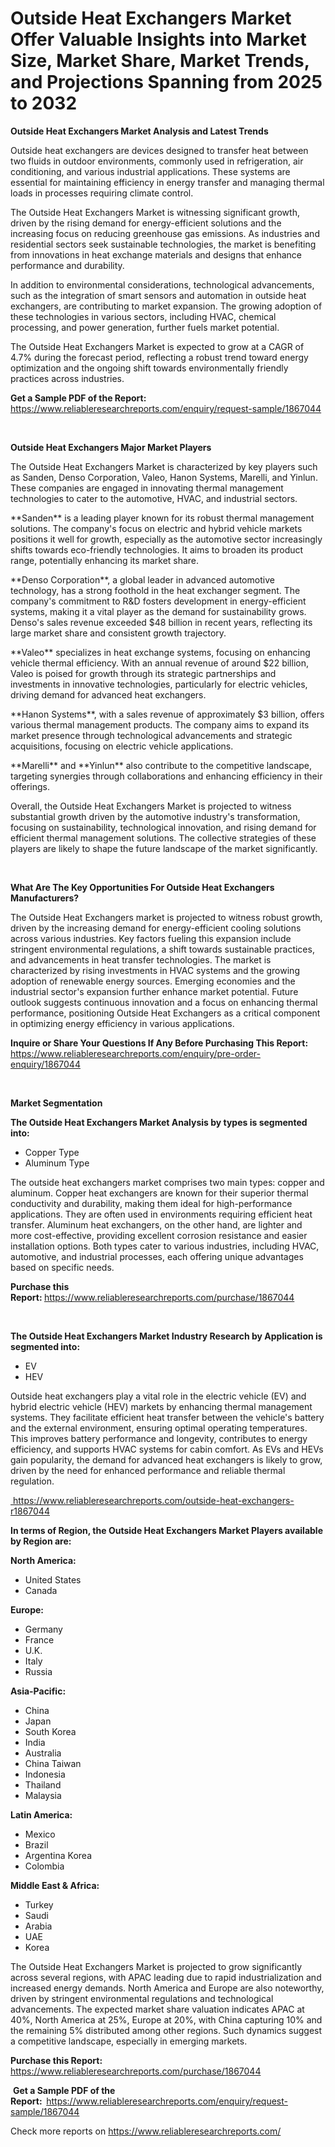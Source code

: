 <p><h1>Outside Heat Exchangers Market Offer Valuable Insights into Market Size, Market Share, Market Trends, and Projections Spanning from 2025 to 2032</h1></p><p><strong>Outside Heat Exchangers Market Analysis and Latest Trends</strong></p>
<p><p>Outside heat exchangers are devices designed to transfer heat between two fluids in outdoor environments, commonly used in refrigeration, air conditioning, and various industrial applications. These systems are essential for maintaining efficiency in energy transfer and managing thermal loads in processes requiring climate control.</p><p>The Outside Heat Exchangers Market is witnessing significant growth, driven by the rising demand for energy-efficient solutions and the increasing focus on reducing greenhouse gas emissions. As industries and residential sectors seek sustainable technologies, the market is benefiting from innovations in heat exchange materials and designs that enhance performance and durability.</p><p>In addition to environmental considerations, technological advancements, such as the integration of smart sensors and automation in outside heat exchangers, are contributing to market expansion. The growing adoption of these technologies in various sectors, including HVAC, chemical processing, and power generation, further fuels market potential.</p><p>The Outside Heat Exchangers Market is expected to grow at a CAGR of 4.7% during the forecast period, reflecting a robust trend toward energy optimization and the ongoing shift towards environmentally friendly practices across industries.</p></p>
<p><strong>Get a Sample PDF of the Report:&nbsp;</strong> <a href="https://www.reliableresearchreports.com/enquiry/request-sample/1867044?utm_campaign=2278&utm_medium=2&utm_source=Github&utm_content=ia&utm_term=31032025&utm_id=outside-heat-exchangers">https://www.reliableresearchreports.com/enquiry/request-sample/1867044</a></p>
<p>&nbsp;</p>
<p><strong>Outside Heat Exchangers Major Market Players</strong></p>
<p><p>The Outside Heat Exchangers Market is characterized by key players such as Sanden, Denso Corporation, Valeo, Hanon Systems, Marelli, and Yinlun. These companies are engaged in innovating thermal management technologies to cater to the automotive, HVAC, and industrial sectors.</p><p>**Sanden** is a leading player known for its robust thermal management solutions. The company's focus on electric and hybrid vehicle markets positions it well for growth, especially as the automotive sector increasingly shifts towards eco-friendly technologies. It aims to broaden its product range, potentially enhancing its market share.</p><p>**Denso Corporation**, a global leader in advanced automotive technology, has a strong foothold in the heat exchanger segment. The company's commitment to R&D fosters development in energy-efficient systems, making it a vital player as the demand for sustainability grows. Denso's sales revenue exceeded $48 billion in recent years, reflecting its large market share and consistent growth trajectory.</p><p>**Valeo** specializes in heat exchange systems, focusing on enhancing vehicle thermal efficiency. With an annual revenue of around $22 billion, Valeo is poised for growth through its strategic partnerships and investments in innovative technologies, particularly for electric vehicles, driving demand for advanced heat exchangers.</p><p>**Hanon Systems**, with a sales revenue of approximately $3 billion, offers various thermal management products. The company aims to expand its market presence through technological advancements and strategic acquisitions, focusing on electric vehicle applications.</p><p>**Marelli** and **Yinlun** also contribute to the competitive landscape, targeting synergies through collaborations and enhancing efficiency in their offerings.</p><p>Overall, the Outside Heat Exchangers Market is projected to witness substantial growth driven by the automotive industry's transformation, focusing on sustainability, technological innovation, and rising demand for efficient thermal management solutions. The collective strategies of these players are likely to shape the future landscape of the market significantly.</p></p>
<p>&nbsp;</p>
<p><strong>What Are The Key Opportunities For Outside Heat Exchangers Manufacturers?</strong></p>
<p><p>The Outside Heat Exchangers market is projected to witness robust growth, driven by the increasing demand for energy-efficient cooling solutions across various industries. Key factors fueling this expansion include stringent environmental regulations, a shift towards sustainable practices, and advancements in heat transfer technologies. The market is characterized by rising investments in HVAC systems and the growing adoption of renewable energy sources. Emerging economies and the industrial sector's expansion further enhance market potential. Future outlook suggests continuous innovation and a focus on enhancing thermal performance, positioning Outside Heat Exchangers as a critical component in optimizing energy efficiency in various applications.</p></p>
<p><strong>Inquire or Share Your Questions If Any Before Purchasing This Report:</strong> <a href="https://www.reliableresearchreports.com/enquiry/pre-order-enquiry/1867044?utm_campaign=2278&utm_medium=2&utm_source=Github&utm_content=ia&utm_term=31032025&utm_id=outside-heat-exchangers">https://www.reliableresearchreports.com/enquiry/pre-order-enquiry/1867044</a></p>
<p>&nbsp;</p>
<p><strong>Market Segmentation</strong></p>
<p><strong>The Outside Heat Exchangers Market Analysis by types is segmented into:</strong></p>
<p><ul><li>Copper Type</li><li>Aluminum Type</li></ul></p>
<p><p>The outside heat exchangers market comprises two main types: copper and aluminum. Copper heat exchangers are known for their superior thermal conductivity and durability, making them ideal for high-performance applications. They are often used in environments requiring efficient heat transfer. Aluminum heat exchangers, on the other hand, are lighter and more cost-effective, providing excellent corrosion resistance and easier installation options. Both types cater to various industries, including HVAC, automotive, and industrial processes, each offering unique advantages based on specific needs.</p></p>
<p><strong>Purchase this Report:&nbsp;</strong><a href="https://www.reliableresearchreports.com/purchase/1867044?utm_campaign=2278&utm_medium=2&utm_source=Github&utm_content=ia&utm_term=31032025&utm_id=outside-heat-exchangers">https://www.reliableresearchreports.com/purchase/1867044</a></p>
<p>&nbsp;</p>
<p><strong>The Outside Heat Exchangers Market Industry Research by Application is segmented into:</strong></p>
<p><ul><li>EV</li><li>HEV</li></ul></p>
<p><p>Outside heat exchangers play a vital role in the electric vehicle (EV) and hybrid electric vehicle (HEV) markets by enhancing thermal management systems. They facilitate efficient heat transfer between the vehicle's battery and the external environment, ensuring optimal operating temperatures. This improves battery performance and longevity, contributes to energy efficiency, and supports HVAC systems for cabin comfort. As EVs and HEVs gain popularity, the demand for advanced heat exchangers is likely to grow, driven by the need for enhanced performance and reliable thermal regulation.</p></p>
<p><a href="https://www.reliableresearchreports.com/outside-heat-exchangers-r1867044?utm_campaign=2278&utm_medium=2&utm_source=Github&utm_content=ia&utm_term=31032025&utm_id=outside-heat-exchangers">&nbsp;https://www.reliableresearchreports.com/outside-heat-exchangers-r1867044</a></p>
<p><strong>In terms of Region, the Outside Heat Exchangers Market Players available by Region are:</strong></p>
<p>
    <p> <strong> North America: </strong>
        <ul>
            <li>United States</li>
            <li>Canada</li>
        </ul>
        </p> 
    <p> <strong> Europe: </strong>
        <ul>
            <li>Germany</li>
            <li>France</li>
            <li>U.K.</li>
            <li>Italy</li>
            <li>Russia</li>
        </ul>
        </p> 
    <p> <strong> Asia-Pacific: </strong>
        <ul>
            <li>China</li>
            <li>Japan</li>
            <li>South Korea</li>
            <li>India</li>
            <li>Australia</li>
            <li>China Taiwan</li>
            <li>Indonesia</li>
            <li>Thailand</li>
            <li>Malaysia</li>
        </ul>
        </p> 
    <p> <strong> Latin America: </strong>
        <ul>
            <li>Mexico</li>
            <li>Brazil</li>
            <li>Argentina Korea</li>
            <li>Colombia</li>
        </ul>
        </p> 
    <p> <strong> Middle East & Africa: </strong>
        <ul>
            <li>Turkey</li>
            <li>Saudi</li>
            <li>Arabia</li>
            <li>UAE</li>
            <li>Korea</li>
        </ul>
    </p>
    </p>
<p><p>The Outside Heat Exchangers Market is projected to grow significantly across several regions, with APAC leading due to rapid industrialization and increased energy demands. North America and Europe are also noteworthy, driven by stringent environmental regulations and technological advancements. The expected market share valuation indicates APAC at 40%, North America at 25%, Europe at 20%, with China capturing 10% and the remaining 5% distributed among other regions. Such dynamics suggest a competitive landscape, especially in emerging markets.</p></p>
<p><strong>Purchase this Report: </strong><a href="https://www.reliableresearchreports.com/purchase/1867044?utm_campaign=2278&utm_medium=2&utm_source=Github&utm_content=ia&utm_term=31032025&utm_id=outside-heat-exchangers">https://www.reliableresearchreports.com/purchase/1867044</a></p>
<p>&nbsp;<strong>Get a Sample PDF of the Report:&nbsp;&nbsp;</strong><a href="https://www.reliableresearchreports.com/enquiry/request-sample/1867044?utm_campaign=2278&utm_medium=2&utm_source=Github&utm_content=ia&utm_term=31032025&utm_id=outside-heat-exchangers">https://www.reliableresearchreports.com/enquiry/request-sample/1867044</a></p>
<p><strong></strong></p>
<p>Check more reports on <a href="https://www.reliableresearchreports.com/?utm_campaign=2278&utm_medium=2&utm_source=Github&utm_content=ia&utm_term=31032025&utm_id=outside-heat-exchangers">https://www.reliableresearchreports.com/</a></p>